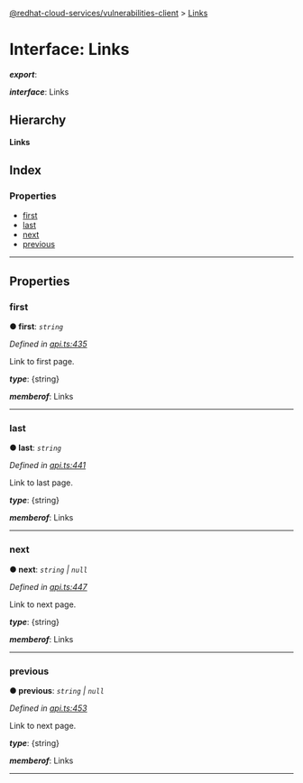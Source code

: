 [@redhat-cloud-services/vulnerabilities-client](../README.md) > [Links](../interfaces/links.md)

# Interface: Links

*__export__*: 

*__interface__*: Links

## Hierarchy

**Links**

## Index

### Properties

* [first](links.md#first)
* [last](links.md#last)
* [next](links.md#next)
* [previous](links.md#previous)

---

## Properties

<a id="first"></a>

###  first

**● first**: *`string`*

*Defined in [api.ts:435](https://github.com/RedHatInsights/javascript-clients/blob/master/packages/vulnerabilities/api.ts#L435)*

Link to first page.

*__type__*: {string}

*__memberof__*: Links

___
<a id="last"></a>

###  last

**● last**: *`string`*

*Defined in [api.ts:441](https://github.com/RedHatInsights/javascript-clients/blob/master/packages/vulnerabilities/api.ts#L441)*

Link to last page.

*__type__*: {string}

*__memberof__*: Links

___
<a id="next"></a>

###  next

**● next**: *`string` \| `null`*

*Defined in [api.ts:447](https://github.com/RedHatInsights/javascript-clients/blob/master/packages/vulnerabilities/api.ts#L447)*

Link to next page.

*__type__*: {string}

*__memberof__*: Links

___
<a id="previous"></a>

###  previous

**● previous**: *`string` \| `null`*

*Defined in [api.ts:453](https://github.com/RedHatInsights/javascript-clients/blob/master/packages/vulnerabilities/api.ts#L453)*

Link to next page.

*__type__*: {string}

*__memberof__*: Links

___

